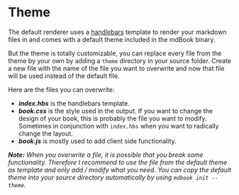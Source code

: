 # Theme

The default renderer uses a [handlebars](http://handlebarsjs.com/) template to render your markdown files in and comes with a default theme
included in the mdBook binary.

But the theme is totally customizable, you can replace every file from the theme by your own by adding a
`theme` directory in your source folder. Create a new file with the name of the file you want to overwrite
and now that file will be used instead of the default file.

Here are the files you can overwrite:

- ***index.hbs*** is the handlebars template.
- ***book.css*** is the style used in the output. If you want to change the design of your book, this is probably the file you want to modify. Sometimes in conjunction with `index.hbs` when you want to radically change the layout.
- ***book.js*** is mostly used to add client side functionality.

***Note:*** *When you overwrite a file, it is possible that you break some functionality. Therefore I recommend to use the file from the default theme as template and only add / modify what you need. You can copy the default theme into your source directory automatically by using `mdbook init --theme`.*
